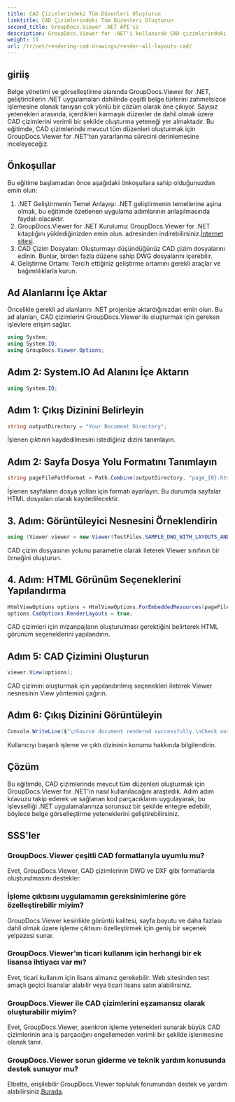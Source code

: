 ```yaml
---
title: CAD Çizimlerindeki Tüm Düzenleri Oluşturun
linktitle: CAD Çizimlerindeki Tüm Düzenleri Oluşturun
second_title: GroupDocs.Viewer .NET API'si
description: GroupDocs.Viewer for .NET'i kullanarak CAD çizimlerindeki tüm düzenleri nasıl oluşturacağınızı öğrenin. Sorunsuz entegrasyon için kapsamlı eğitimimizi takip edin.
weight: 11
url: /tr/net/rendering-cad-drawings/render-all-layouts-cad/
---
```

## giriiş
Belge yönetimi ve görselleştirme alanında GroupDocs.Viewer for .NET, geliştiricilerin .NET uygulamaları dahilinde çeşitli belge türlerini zahmetsizce işlemesine olanak tanıyan çok yönlü bir çözüm olarak öne çıkıyor. Sayısız yetenekleri arasında, içerdikleri karmaşık düzenler de dahil olmak üzere CAD çizimlerini verimli bir şekilde oluşturma yeteneği yer almaktadır. Bu eğitimde, CAD çizimlerinde mevcut tüm düzenleri oluşturmak için GroupDocs.Viewer for .NET'ten yararlanma sürecini derinlemesine inceleyeceğiz. 
## Önkoşullar
Bu eğitime başlamadan önce aşağıdaki önkoşullara sahip olduğunuzdan emin olun:
1. .NET Geliştirmenin Temel Anlayışı: .NET geliştirmenin temellerine aşina olmak, bu eğitimde özetlenen uygulama adımlarının anlaşılmasında faydalı olacaktır.
2.  GroupDocs.Viewer for .NET Kurulumu: GroupDocs.Viewer for .NET kitaplığını yüklediğinizden emin olun. adresinden indirebilirsiniz.[İnternet sitesi](https://releases.groupdocs.com/viewer/net/).
3. CAD Çizim Dosyaları: Oluşturmayı düşündüğünüz CAD çizim dosyalarını edinin. Bunlar, birden fazla düzene sahip DWG dosyalarını içerebilir.
4. Geliştirme Ortamı: Tercih ettiğiniz geliştirme ortamını gerekli araçlar ve bağımlılıklarla kurun.

## Ad Alanlarını İçe Aktar
Öncelikle gerekli ad alanlarını .NET projenize aktardığınızdan emin olun. Bu ad alanları, CAD çizimlerini GroupDocs.Viewer ile oluşturmak için gereken işlevlere erişim sağlar.

```csharp
using System;
using System.IO;
using GroupDocs.Viewer.Options;
```
## Adım 2: System.IO Ad Alanını İçe Aktarın
```csharp
using System.IO;
```
## Adım 1: Çıkış Dizinini Belirleyin
```csharp
string outputDirectory = "Your Document Directory";
```
İşlenen çıktının kaydedilmesini istediğiniz dizini tanımlayın.
## Adım 2: Sayfa Dosya Yolu Formatını Tanımlayın
```csharp
string pageFilePathFormat = Path.Combine(outputDirectory, "page_{0}.html");
```
İşlenen sayfaların dosya yolları için formatı ayarlayın. Bu durumda sayfalar HTML dosyaları olarak kaydedilecektir.
## 3. Adım: Görüntüleyici Nesnesini Örneklendirin
```csharp
using (Viewer viewer = new Viewer(TestFiles.SAMPLE_DWG_WITH_LAYOUTS_AND_LAYERS))
```
CAD çizim dosyasının yolunu parametre olarak ileterek Viewer sınıfının bir örneğini oluşturun.
## 4. Adım: HTML Görünüm Seçeneklerini Yapılandırma
```csharp
HtmlViewOptions options = HtmlViewOptions.ForEmbeddedResources(pageFilePathFormat);
options.CadOptions.RenderLayouts = true;
```
CAD çizimleri için mizanpajların oluşturulması gerektiğini belirterek HTML görünüm seçeneklerini yapılandırın.
## Adım 5: CAD Çizimini Oluşturun
```csharp
viewer.View(options);
```
CAD çizimini oluşturmak için yapılandırılmış seçenekleri ileterek Viewer nesnesinin View yöntemini çağırın.
## Adım 6: Çıkış Dizinini Görüntüleyin
```csharp
Console.WriteLine($"\nSource document rendered successfully.\nCheck output in {outputDirectory}.");
```
Kullanıcıyı başarılı işleme ve çıktı dizininin konumu hakkında bilgilendirin.

## Çözüm
Bu eğitimde, CAD çizimlerinde mevcut tüm düzenleri oluşturmak için GroupDocs.Viewer for .NET'in nasıl kullanılacağını araştırdık. Adım adım kılavuzu takip ederek ve sağlanan kod parçacıklarını uygulayarak, bu işlevselliği .NET uygulamalarınıza sorunsuz bir şekilde entegre edebilir, böylece belge görselleştirme yeteneklerini geliştirebilirsiniz.
## SSS'ler
### GroupDocs.Viewer çeşitli CAD formatlarıyla uyumlu mu?
Evet, GroupDocs.Viewer, CAD çizimlerinin DWG ve DXF gibi formatlarda oluşturulmasını destekler.
### İşleme çıktısını uygulamamın gereksinimlerine göre özelleştirebilir miyim?
GroupDocs.Viewer kesinlikle görüntü kalitesi, sayfa boyutu ve daha fazlası dahil olmak üzere işleme çıktısını özelleştirmek için geniş bir seçenek yelpazesi sunar.
### GroupDocs.Viewer'ın ticari kullanım için herhangi bir ek lisansa ihtiyacı var mı?
Evet, ticari kullanım için lisans almanız gerekebilir. Web sitesinden test amaçlı geçici lisanslar alabilir veya ticari lisans satın alabilirsiniz.
### GroupDocs.Viewer ile CAD çizimlerini eşzamansız olarak oluşturabilir miyim?
Evet, GroupDocs.Viewer, asenkron işleme yetenekleri sunarak büyük CAD çizimlerinin ana iş parçacığını engellemeden verimli bir şekilde işlenmesine olanak tanır.
### GroupDocs.Viewer sorun giderme ve teknik yardım konusunda destek sunuyor mu?
 Elbette, erişilebilir GroupDocs.Viewer topluluk forumundan destek ve yardım alabilirsiniz.[Burada](https://forum.groupdocs.com/c/viewer/9).
